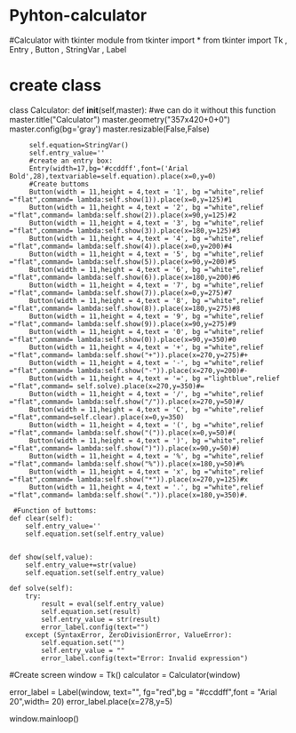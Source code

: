 # Pyhton-calculator
#Calculator with tkinter module
from tkinter import *
from tkinter import Tk , Entry , Button , StringVar , Label


# create class
class Calculator:
    def __init__(self,master):     #we can do it without this function 
         master.title("Calculator")
         master.geometry("357x420+0+0")
         master.config(bg='gray')
         master.resizable(False,False)


         self.equation=StringVar()
         self.entry_value=''
         #create an entry box:
         Entry(width=17,bg='#ccddff',font=('Arial Bold',28),textvariable=self.equation).place(x=0,y=0)
         #Create buttoms
         Button(width = 11,height = 4,text = '1', bg ="white",relief ="flat",command= lambda:self.show(1)).place(x=0,y=125)#1
         Button(width = 11,height = 4,text = '2', bg ="white",relief ="flat",command= lambda:self.show(2)).place(x=90,y=125)#2
         Button(width = 11,height = 4,text = '3', bg ="white",relief ="flat",command= lambda:self.show(3)).place(x=180,y=125)#3
         Button(width = 11,height = 4,text = '4', bg ="white",relief ="flat",command= lambda:self.show(4)).place(x=0,y=200)#4
         Button(width = 11,height = 4,text = '5', bg ="white",relief ="flat",command= lambda:self.show(5)).place(x=90,y=200)#5
         Button(width = 11,height = 4,text = '6', bg ="white",relief ="flat",command= lambda:self.show(6)).place(x=180,y=200)#6
         Button(width = 11,height = 4,text = '7', bg ="white",relief ="flat",command= lambda:self.show(7)).place(x=0,y=275)#7
         Button(width = 11,height = 4,text = '8', bg ="white",relief ="flat",command= lambda:self.show(8)).place(x=180,y=275)#8
         Button(width = 11,height = 4,text = '9', bg ="white",relief ="flat",command= lambda:self.show(9)).place(x=90,y=275)#9
         Button(width = 11,height = 4,text = '0', bg ="white",relief ="flat",command= lambda:self.show(0)).place(x=90,y=350)#0
         Button(width = 11,height = 4,text = '+', bg ="white",relief ="flat",command= lambda:self.show("+")).place(x=270,y=275)#+
         Button(width = 11,height = 4,text = '-', bg ="white",relief ="flat",command= lambda:self.show("-")).place(x=270,y=200)#-
         Button(width = 11,height = 4,text = '=', bg ="lightblue",relief ="flat",command= self.solve).place(x=270,y=350)#=
         Button(width = 11,height = 4,text = '/', bg ="white",relief ="flat",command= lambda:self.show("/")).place(x=270,y=50)#/
         Button(width = 11,height = 4,text = 'C', bg ="white",relief ="flat",command=self.clear).place(x=0,y=350)
         Button(width = 11,height = 4,text = '(', bg ="white",relief ="flat",command= lambda:self.show("(")).place(x=0,y=50)#(
         Button(width = 11,height = 4,text = ')', bg ="white",relief ="flat",command= lambda:self.show(")")).place(x=90,y=50)#)
         Button(width = 11,height = 4,text = '%', bg ="white",relief ="flat",command= lambda:self.show("%")).place(x=180,y=50)#%
         Button(width = 11,height = 4,text = 'x', bg ="white",relief ="flat",command= lambda:self.show("*")).place(x=270,y=125)#x
         Button(width = 11,height = 4,text = '.', bg ="white",relief ="flat",command= lambda:self.show(".")).place(x=180,y=350)#.

     #Function of buttoms:
    def clear(self):
        self.entry_value=''
        self.equation.set(self.entry_value)


    def show(self,value):
        self.entry_value+=str(value)
        self.equation.set(self.entry_value)

    def solve(self):
        try:
            result = eval(self.entry_value)
            self.equation.set(result)
            self.entry_value = str(result)
            error_label.config(text="")
        except (SyntaxError, ZeroDivisionError, ValueError):
            self.equation.set("")
            self.entry_value = ""
            error_label.config(text="Error: Invalid expression")



#Create screen
window = Tk()
calculator = Calculator(window)

error_label = Label(window, text="", fg="red",bg = "#ccddff",font = "Arial 20",width= 20)
error_label.place(x=278,y=5)

window.mainloop()
